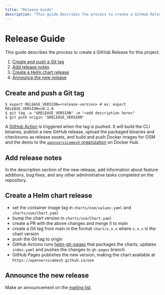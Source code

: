 ```yaml
---
title: "Release Guide"
description: "This guide describes the process to create a GitHub Release for this project."
---
```


# Release Guide

This guide describes the process to create a GitHub Release for this project.

1. [Create and push a Git tag](#create-and-push-a-git-tag)
1. [Add release notes](#add-release-notes)
1. [Create a Helm chart release](#create-a-helm-chart-release)
1. [Announce the new release](#announce-the-new-release)

## Create and push a Git tag

```console
$ export RELEASE_VERSION=<release-version> # ex: export RELEASE_VERSION=v0.1.0
$ git tag -a "$RELEASE_VERSION" -m "<add description here>"
$ git push origin "$RELEASE_VERSION"
```

A [GitHub Action](/.github/workflows/release.yml) is triggered when the tag is pushed.
It will build the CLI binaries, publish a new GitHub release,
upload the packaged binaries and checksums as release assets,
and build and push Docker images for OSM and the demo to the
[`openservicemesh` organization](https://hub.docker.com/u/openservicemesh) on Docker Hub.

## Add release notes

In the description section of the new release, add information about feature additions, bug fixes,
and any other administrative tasks completed on the repository.

## Create a Helm chart release

* set the container image tag in `charts/osm/values.yaml` and `charts/osm/Chart.yaml`
* bump the chart version in `charts/osm/Chart.yaml`
* create a PR with the above changes and merge it to main
* create a Git tag from main in the format `chart/x.x.x` where `x.x.x` is the chart version
* push the Git tag to origin
* GitHub Actions runs [helm-gh-pages](https://github.com/stefanprodan/helm-gh-pages) that packages the charts, updates `index.yaml` and pushes the changes to `gh-pages` branch
* GitHub Pages publishes the new version, making the chart available at `https://openservicemesh.github.io/osm`

## Announce the new release

Make an announcement on the [mailing list](https://groups.google.com/g/openservicemesh).
